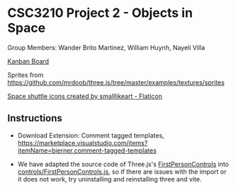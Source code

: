 # CSC3210 Project 2 - Objects in Space

Group Members: Wander Brito Martinez, William Huynh, Nayeli Villa

[Kanban Board](https://trello.com/b/CePXuQUr/csc3210britohuynhvilla2)

Sprites from https://github.com/mrdoob/three.js/tree/master/examples/textures/sprites

<a href="https://www.flaticon.com/free-icons/space-shuttle" title="space shuttle icons">Space shuttle icons created by smalllikeart - Flaticon</a>

## Instructions

- Download Extension: Comment tagged templates, https://marketplace.visualstudio.com/items?itemName=bierner.comment-tagged-templates

- We have adapted the source code of Three.js's [FirstPersonControls](https://github.com/mrdoob/three.js/blob/master/examples/jsm/controls/FirstPersonControls.js) into [controls/FirstPersonControls.js](controls/FirstPersonControls.js), so if there are issues with the import or it does not work, try uninstalling and reinstalling three and vite.
